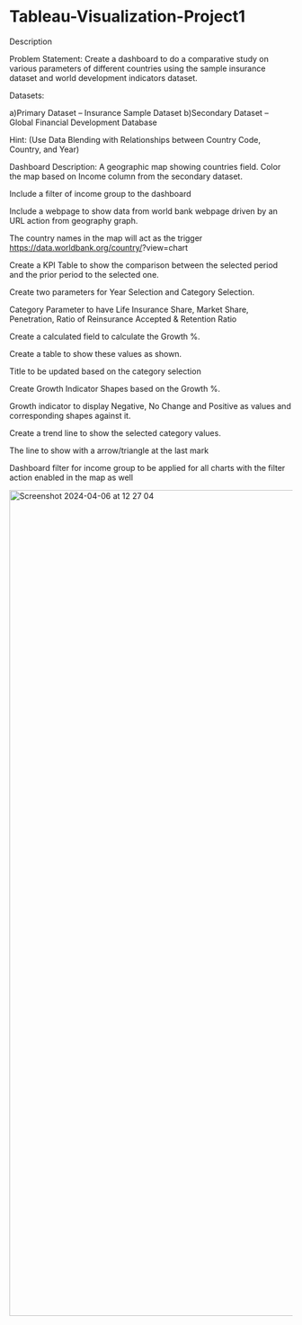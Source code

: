 # Tableau-Visualization-Project1

Description

Problem Statement: Create a dashboard to do a comparative study on various parameters of different countries using the sample insurance dataset and world development indicators dataset.

Datasets:

a)Primary Dataset – Insurance Sample Dataset
b)Secondary Dataset – Global Financial Development Database

Hint: (Use Data Blending with Relationships between Country Code, Country, and Year)

Dashboard Description: A geographic map showing countries field. Color the map based on Income column from the secondary dataset.

Include a filter of income group to the dashboard

Include a webpage to show data from world bank webpage driven by an URL action from geography graph.

The country names in the map will act as the trigger  https://data.worldbank.org/country/<country>?view=chart

Create a KPI Table to show the comparison between the selected period and the prior period to the selected one.

Create two parameters for Year Selection and Category Selection.

Category Parameter to have Life Insurance Share, Market Share, Penetration, Ratio of Reinsurance Accepted & Retention Ratio

Create a calculated field to calculate the Growth %.

Create a table to show these values as shown.

Title to be updated based on the category selection

Create Growth Indicator Shapes based on the Growth %.

Growth indicator to display Negative, No Change and Positive as values and corresponding shapes against it.

Create a trend line to show the selected category values.

The line to show with a arrow/triangle at the last mark

Dashboard filter for income group to be applied for all charts with the filter action enabled in the map as well

<img width="1470" alt="Screenshot 2024-04-06 at 12 27 04" src="https://github.com/BidhuKar/Tableau-Visualization-Project1/assets/26342171/8284e8cd-fdc0-4eab-8c7c-707dc76e10aa">


